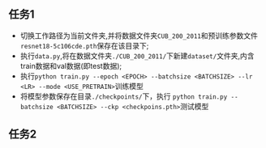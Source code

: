 ## 任务1

* 切换工作路径为当前文件夹,并将数据文件夹`CUB_200_2011`和预训练参数文件`resnet18-5c106cde.pth`保存在该目录下;
* 执行`data.py`,将在数据文件夹`./CUB_200_2011/`下新建`dataset/`文件夹,内含train数据和val数据(即test数据);
* 执行`python train.py --epoch <EPOCH> --batchsize <BATCHSIZE> --lr <LR> --mode <USE_PRETRAIN>`训练模型
* 将模型参数保存在目录`./checkpoints/`下，执行 `python train.py --batchsize <BATCHSIZE> --ckp <checkpoins.pth>`测试模型

## 任务2
